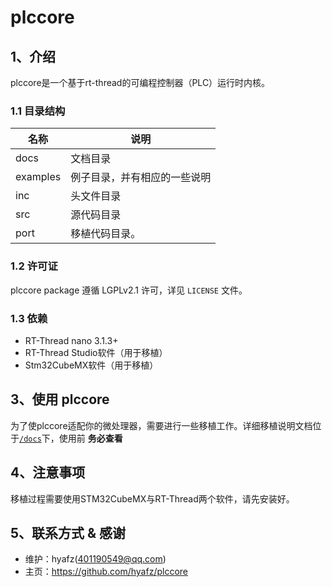 # plccore

## 1、介绍


plccore是一个基于rt-thread的可编程控制器（PLC）运行时内核。

### 1.1 目录结构

| 名称 | 说明 |
| ---- | ---- |
| docs  | 文档目录 |
| examples | 例子目录，并有相应的一些说明 |
| inc  | 头文件目录 |
| src  | 源代码目录 |
| port | 移植代码目录。 |

### 1.2 许可证

plccore package 遵循 LGPLv2.1 许可，详见 `LICENSE` 文件。

### 1.3 依赖

- RT-Thread nano 3.1.3+
- RT-Thread Studio软件（用于移植）
- Stm32CubeMX软件（用于移植）

## 3、使用 plccore

为了使plccore适配你的微处理器，需要进行一些移植工作。详细移植说明文档位于[`/docs`](/docs)下，使用前 **务必查看**

## 4、注意事项

移植过程需要使用STM32CubeMX与RT-Thread两个软件，请先安装好。

## 5、联系方式 & 感谢

* 维护：hyafz(401190549@qq.com)
* 主页：https://github.com/hyafz/plccore